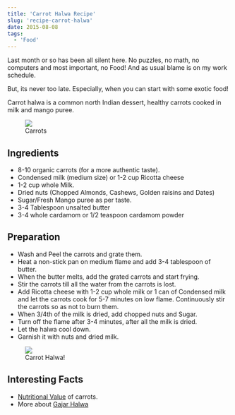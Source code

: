 ```yaml
---
title: 'Carrot Halwa Recipe'
slug: 'recipe-carrot-halwa'
date: 2015-08-08
tags:
  - 'Food'
---
```


Last month or so has been all silent here. No puzzles, no math, no computers and most important, no
Food! And as usual blame is on my work schedule.

But, its never too late. Especially, when you can start with some exotic food!

Carrot halwa is a common north Indian dessert, healthy carrots cooked in milk and mango puree.

<figure>
  <img src="https://res.cloudinary.com/sadanandsingh/image/upload/v1545501875/project/organic-carrot.jpg" />
  <figcaption>Carrots</figcaption>
</figure>

## Ingredients

- 8-10 organic carrots (for a more authentic taste).
- Condensed milk (medium size) or 1-2 cup Ricotta cheese
- 1-2 cup whole Milk.
- Dried nuts (Chopped Almonds, Cashews, Golden raisins and Dates)
- Sugar/Fresh Mango puree as per taste.
- 3-4 Tablespoon unsalted butter
- 3-4 whole cardamom or 1/2 teaspoon cardamom powder

## Preparation

- Wash and Peel the carrots and grate them.
- Heat a non-stick pan on medium flame and add 3-4 tablespoon of butter.
- When the butter melts, add the grated carrots and start frying.
- Stir the carrots till all the water from the carrots is lost.
- Add Ricotta cheese with 1-2 cup whole milk or 1 can of Condensed milk and let the carrots cook
  for 5-7 minutes on low flame. Continuously stir the carrots so as not to burn them.
- When 3/4th of the milk is dried, add chopped nuts and Sugar.
- Turn off the flame after 3-4 minutes, after all the milk is dried.
- Let the halwa cool down.
- Garnish it with nuts and dried milk.

<figure>
  <img src="https://i.pinimg.com/736x/92/e8/df/92e8dfac49489ef1c549701ea54f4ea0.jpg" />
  <figcaption>Carrot Halwa!</figcaption>
</figure>

## Interesting Facts

- [Nutritional Value](https://www.nutrition-and-you.com/carrots.html) of carrots.
- More about [Gajar Halwa](https://en.wikipedia.org/wiki/Gajar_Ka_Halwa)
